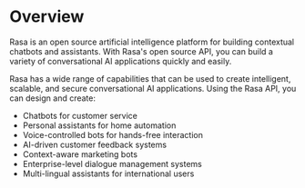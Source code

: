 # Overview

Rasa is an open source artificial intelligence platform for building contextual chatbots and assistants. With Rasa's open source API, you can build a variety of conversational AI applications quickly and easily.

Rasa has a wide range of capabilities that can be used to create intelligent, scalable, and secure conversational AI applications. Using the Rasa API, you can design and create:

- Chatbots for customer service
- Personal assistants for home automation
- Voice-controlled bots for hands-free interaction
- AI-driven customer feedback systems
- Context-aware marketing bots
- Enterprise-level dialogue management systems
- Multi-lingual assistants for international users
